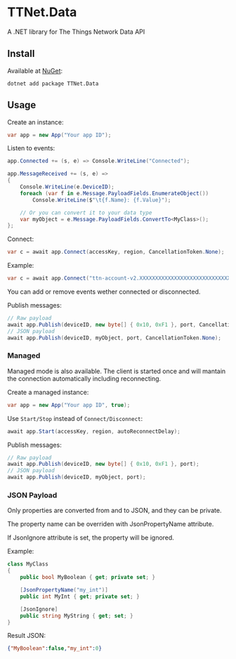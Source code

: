 # TTNet.Data
A .NET library for The Things Network Data API

## Install
Available at [NuGet](https://www.nuget.org/packages/TTNet.Data):

    dotnet add package TTNet.Data

## Usage
Create an instance:
```csharp
var app = new App("Your app ID");
```

Listen to events:
```csharp
app.Connected += (s, e) => Console.WriteLine("Connected");

app.MessageReceived += (s, e) =>
{
    Console.WriteLine(e.DeviceID);
    foreach (var f in e.Message.PayloadFields.EnumerateObject())
        Console.WriteLine($"\t{f.Name}: {f.Value}");

    // Or you can convert it to your data type
    var myObject = e.Message.PayloadFields.ConvertTo<MyClass>();
};
```

Connect:
```csharp
var c = await app.Connect(accessKey, region, CancellationToken.None);
```

Example:
```csharp
var c = await app.Connect("ttn-account-v2.XXXXXXXXXXXXXXXXXXXXXXXXXXXXXXXX", "eu", CancellationToken.None);
```

You can add or remove events wether connected or disconnected.

Publish messages:
```csharp
// Raw payload
await app.Publish(deviceID, new byte[] { 0x10, 0xF1 }, port, CancellationToken.None);
// JSON payload
await app.Publish(deviceID, myObject, port, CancellationToken.None);
```

### Managed

Managed mode is also available. The client is started once and will mantain the connection automatically including reconnecting.

Create a managed instance:
```csharp
var app = new App("Your app ID", true);
```

Use `Start/Stop` instead of `Connect/Disconnect`:
```csharp
await app.Start(accessKey, region, autoReconnectDelay);
```

Publish messages:
```csharp
// Raw payload
await app.Publish(deviceID, new byte[] { 0x10, 0xF1 }, port);
// JSON payload
await app.Publish(deviceID, myObject, port);
```

### JSON Payload

Only properties are converted from and to JSON, and they can be private.

The property name can be overriden with JsonPropertyName attribute.

If JsonIgnore attribute is set, the property will be ignored.

Example:
```csharp
class MyClass
{
    public bool MyBoolean { get; private set; }

    [JsonPropertyName("my_int")]
    public int MyInt { get; private set; }

    [JsonIgnore]
    public string MyString { get; set; }
}
```

Result JSON:
```json
{"MyBoolean":false,"my_int":0}
```